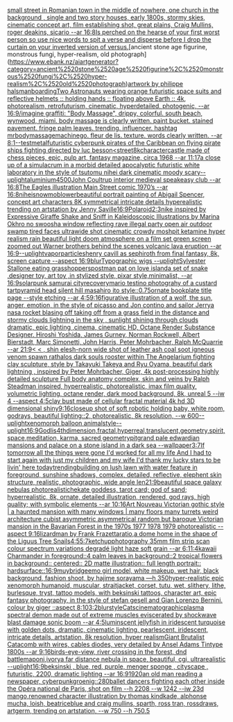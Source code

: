 [small street in Romanian town in the middle of nowhere, one church in the background , single and two story houses, early 1800s, stormy skies, cinematic concept art, film establishing shot, great plains, Craig Mullins, roger deakins, sicario --ar 16:8](https://www.ebank.nz/aiartgenerator?category=small%2520street%2520in%2520Romanian%2520town%2520in%2520the%2520middle%2520of%2520nowhere%2C%2520one%2520church%2520in%2520the%2520background%2520%2C%2520single%2520and%2520two%2520story%2520houses%2C%2520early%25201800s%2C%2520stormy%2520skies%2C%2520cinematic%2520concept%2520art%2C%2520film%2520establishing%2520shot%2C%2520great%2520plains%2C%2520Craig%2520Mullins%2C%2520roger%2520deakins%2C%2520sicario%2520--ar%252016%3A8)[Is perched on the hearse of your first worst person so use nice words to spit a verse and disperse before I drop the curtain on your inverted version of versus.](https://www.ebank.nz/aiartgenerator?category=Is%2520perched%2520on%2520the%2520hearse%2520of%2520your%2520first%2520worst%2520person%2520so%2520use%2520nice%2520words%2520to%2520spit%2520a%2520verse%2520and%2520disperse%2520before%2520I%2520drop%2520the%2520curtain%2520on%2520your%2520inverted%2520version%2520of%2520versus.)[ancient stone age figurine, monstrous fungi, hyper-realism, old photograph](https://www.ebank.nz/aiartgenerator?category=ancient%2520stone%2520age%2520figurine%2C%2520monstrous%2520fungi%2C%2520hyper-realism%2C%2520old%2520photograph)[artwork by philippe halsman](https://www.ebank.nz/aiartgenerator?category=artwork%2520by%2520philippe%2520halsman)[boarding](https://www.ebank.nz/aiartgenerator?category=boarding)[Two Astronauts wearing orange futuristic space suits and reflective helmets :: holding hands :: floating above Earth :: 4k, photorealism, retrofuturism, cinematic, hyperdetailed, photogenic, --ar 16:9](https://www.ebank.nz/aiartgenerator?category=Two%2520Astronauts%2520wearing%2520orange%2520futuristic%2520space%2520suits%2520and%2520reflective%2520helmets%2520%3A%3A%2520holding%2520hands%2520%3A%3A%2520floating%2520above%2520Earth%2520%3A%3A%25204k%2C%2520photorealism%2C%2520retrofuturism%2C%2520cinematic%2C%2520hyperdetailed%2C%2520photogenic%2C%2520--ar%252016%3A9)[/imagine graffiti: "Body Massage", drippy, colorful. south beach, wynwood, miami. body massage is clearly written. paint bucket. stained pavement. fringe palm leaves. trending. influencer. hashtag mrbodymassagemachinego. fleur de lis. texture. words clearly written. --ar 8:1](https://www.ebank.nz/aiartgenerator?category=/imagine%2520graffiti%3A%2520%22Body%2520Massage%22%2C%2520drippy%2C%2520colorful.%2520south%2520beach%2C%2520wynwood%2C%2520miami.%2520body%2520massage%2520is%2520clearly%2520written.%2520paint%2520bucket.%2520stained%2520pavement.%2520fringe%2520palm%2520leaves.%2520trending.%2520influencer.%2520hashtag%2520mrbodymassagemachinego.%2520fleur%2520de%2520lis.%2520texture.%2520words%2520clearly%2520written.%2520--ar%25208%3A1)[--test](https://www.ebank.nz/aiartgenerator?category=--test)[metal](https://www.ebank.nz/aiartgenerator?category=metal)[futuristic cyberpunk pirates of the Caribbean on flying pirate ships fighting directed by luc besson](https://www.ebank.nz/aiartgenerator?category=futuristic%2520cyberpunk%2520pirates%2520of%2520the%2520Caribbean%2520on%2520flying%2520pirate%2520ships%2520fighting%2520directed%2520by%2520luc%2520besson)[<street](https://www.ebank.nz/aiartgenerator?category=%3Cstreet)[8k](https://www.ebank.nz/aiartgenerator?category=8k)[character](https://www.ebank.nz/aiartgenerator?category=character)[castle made of chess pieces, epic, pulp art, fantasy magazine, circa 1968 --ar 11:17](https://www.ebank.nz/aiartgenerator?category=castle%2520made%2520of%2520chess%2520pieces%2C%2520epic%2C%2520pulp%2520art%2C%2520fantasy%2520magazine%2C%2520circa%25201968%2520--ar%252011%3A17)[a close up of a simulacrum in a morbid detailed apocalyptic futuristic white laboratory in the style of tsutomu nihei dark cinematic moody scary](https://www.ebank.nz/aiartgenerator?category=a%2520close%2520up%2520of%2520a%2520simulacrum%2520in%2520a%2520morbid%2520detailed%2520apocalyptic%2520futuristic%2520white%2520laboratory%2520in%2520the%2520style%2520of%2520tsutomu%2520nihei%2520dark%2520cinematic%2520moody%2520scary)[--uplight](https://www.ebank.nz/aiartgenerator?category=--uplight)[aluminium](https://www.ebank.nz/aiartgenerator?category=aluminium)[4500](https://www.ebank.nz/aiartgenerator?category=4500)[John Coultrup interior medieval speakeasy club --ar 16:8](https://www.ebank.nz/aiartgenerator?category=John%2520Coultrup%2520interior%2520medieval%2520speakeasy%2520club%2520--ar%252016%3A8)[The Eagles illustration Main Street comic 1970’s --ar 16:8](https://www.ebank.nz/aiartgenerator?category=The%2520Eagles%2520illustration%2520Main%2520Street%2520comic%25201970%E2%80%99s%2520--ar%252016%3A8)[nihei](https://www.ebank.nz/aiartgenerator?category=nihei)[snowmoblower](https://www.ebank.nz/aiartgenerator?category=snowmoblower)[beautiful portrait painting of Abigail Spencer, concept art characters 8K symmetrical intricate details hyperealistic trending on artstation by Jenny Saville](https://www.ebank.nz/aiartgenerator?category=beautiful%2520portrait%2520painting%2520of%2520Abigail%2520Spencer%2C%2520concept%2520art%2520characters%25208K%2520symmetrical%2520intricate%2520details%2520hyperealistic%2520trending%2520on%2520artstation%2520by%2520Jenny%2520Saville)[16:9](https://www.ebank.nz/aiartgenerator?category=16%3A9)[Polaroid](https://www.ebank.nz/aiartgenerator?category=Polaroid)[2:3](https://www.ebank.nz/aiartgenerator?category=2%3A3)[nike inspired by Expressive Giraffe Shake and Sniff in Kaleidoscopic Illustrations by Marina Okhro no swoosh](https://www.ebank.nz/aiartgenerator?category=nike%2520inspired%2520by%2520Expressive%2520Giraffe%2520Shake%2520and%2520Sniff%2520in%2520Kaleidoscopic%2520Illustrations%2520by%2520Marina%2520Okhro%2520no%2520swoosh)[a window reflecting rave illegal party open air outdoor swamp tired faces ultrawide shot cinematic crowdy moshpit ketamine hyper realism rain beautiful light doom atmosphere on a film set green screen zoomed out Warner brothers behind the scenes volcanic lava eruption --ar 16:9](https://www.ebank.nz/aiartgenerator?category=a%2520window%2520reflecting%2520rave%2520illegal%2520party%2520open%2520air%2520outdoor%2520swamp%2520tired%2520faces%2520ultrawide%2520shot%2520cinematic%2520crowdy%2520moshpit%2520ketamine%2520hyper%2520realism%2520rain%2520beautiful%2520light%2520doom%2520atmosphere%2520on%2520a%2520film%2520set%2520green%2520screen%2520zoomed%2520out%2520Warner%2520brothers%2520behind%2520the%2520scenes%2520volcanic%2520lava%2520eruption%2520--ar%252016%3A9)[--uplight](https://www.ebank.nz/aiartgenerator?category=--uplight)[vapor](https://www.ebank.nz/aiartgenerator?category=vapor)[particles](https://www.ebank.nz/aiartgenerator?category=particles)[henry cavill as sephiroth from final fantasy, 8k, screen capture --aspect 16:9](https://www.ebank.nz/aiartgenerator?category=henry%2520cavill%2520as%2520sephiroth%2520from%2520final%2520fantasy%2C%25208k%2C%2520screen%2520capture%2520--aspect%252016%3A9)[blur](https://www.ebank.nz/aiartgenerator?category=blur)[Typographic wigs --uplight](https://www.ebank.nz/aiartgenerator?category=Typographic%2520wigs%2520--uplight)[Sylvester Stallone eating grasshoppers](https://www.ebank.nz/aiartgenerator?category=Sylvester%2520Stallone%2520eating%2520grasshoppers)[postman pat on love island](https://www.ebank.nz/aiartgenerator?category=postman%2520pat%2520on%2520love%2520island)[a set of snake ,designer toy, art toy ,in stylized style, pixar style,minimalist, --ar 16:9](https://www.ebank.nz/aiartgenerator?category=a%2520set%2520of%2520snake%2520%2Cdesigner%2520toy%2C%2520art%2520toy%2520%2Cin%2520stylized%2520style%2C%2520pixar%2520style%2Cminimalist%2C%2520--ar%252016%3A9)[solarpunk samurai city](https://www.ebank.nz/aiartgenerator?category=solarpunk%2520samurai%2520city)[recovery](https://www.ebank.nz/aiartgenerator?category=recovery)[mario testino photograhy of a custard tart](https://www.ebank.nz/aiartgenerator?category=mario%2520testino%2520photograhy%2520of%2520a%2520custard%2520tart)[pyramid head silent hill masahiro ito style](https://www.ebank.nz/aiartgenerator?category=pyramid%2520head%2520silent%2520hill%2520masahiro%2520ito%2520style)[::0.75](https://www.ebank.nz/aiartgenerator?category=%3A%3A0.75)[ornate bookplate title page --style etching  --ar 4:5](https://www.ebank.nz/aiartgenerator?category=ornate%2520bookplate%2520title%2520page%2520--style%2520etching%2520%2520--ar%25204%3A5)[9:16](https://www.ebank.nz/aiartgenerator?category=9%3A16)[figurative illustration of a wolf, the sun, anger, emotion, in the style of picasso and Jon contino and sailor Jerry](https://www.ebank.nz/aiartgenerator?category=figurative%2520illustration%2520of%2520a%2520wolf%2C%2520the%2520sun%2C%2520anger%2C%2520emotion%2C%2520in%2520the%2520style%2520of%2520picasso%2520and%2520Jon%2520contino%2520and%2520sailor%2520Jerry)[a nasa rocket blasing off taking off from a grass field in the distance and stormy clouds lightning in the sky , sunlight shining through clouds  dramatic, epic lighting ,cinema, cinematic HD, Octane Render Substance Designer. Hiroshi Yoshida, James Gurney, Norman Rockwell, Albert Bierstadt, Marc Simonetti, John Harris, Peter Mohrbacher, Ralph McQuarrie --ar 21:9](https://www.ebank.nz/aiartgenerator?category=a%2520nasa%2520rocket%2520blasing%2520off%2520taking%2520off%2520from%2520a%2520grass%2520field%2520in%2520the%2520distance%2520and%2520stormy%2520clouds%2520lightning%2520in%2520the%2520sky%2520%2C%2520sunlight%2520shining%2520through%2520clouds%2520%2520dramatic%2C%2520epic%2520lighting%2520%2Ccinema%2C%2520cinematic%2520HD%2C%2520Octane%2520Render%2520Substance%2520Designer.%2520Hiroshi%2520Yoshida%2C%2520James%2520Gurney%2C%2520Norman%2520Rockwell%2C%2520Albert%2520Bierstadt%2C%2520Marc%2520Simonetti%2C%2520John%2520Harris%2C%2520Peter%2520Mohrbacher%2C%2520Ralph%2520McQuarrie%2520--ar%252021%3A9)[< < , shin elesh-norn wide shot of leather ash coal soot igneous venom spawn rathalos dark souls rooster within The Angelarium fighting clay sculpture, style by Takayuki Takeya and Ryu Oyama, beautiful dark lightning , inspired by Peter Mohrbacher, Giger, 4k post-processing highly detailed sculpture Full body anatomy complex, skin and veins by Ralph Steadman inspired, hyperrealistic, photorealistic, imax film quality, volumetric lighting, octane render, dark mood background, 8k, unreal 5 --iw 4 --aspect 4:5](https://www.ebank.nz/aiartgenerator?category=%3C%2520%3C%2520%2C%2520shin%2520elesh-norn%2520wide%2520shot%2520of%2520leather%2520ash%2520coal%2520soot%2520igneous%2520venom%2520spawn%2520rathalos%2520dark%2520souls%2520rooster%2520within%2520The%2520Angelarium%2520fighting%2520clay%2520sculpture%2C%2520style%2520by%2520Takayuki%2520Takeya%2520and%2520Ryu%2520Oyama%2C%2520beautiful%2520dark%2520lightning%2520%2C%2520inspired%2520by%2520Peter%2520Mohrbacher%2C%2520Giger%2C%25204k%2520post-processing%2520highly%2520detailed%2520sculpture%2520Full%2520body%2520anatomy%2520complex%2C%2520skin%2520and%2520veins%2520by%2520Ralph%2520Steadman%2520inspired%2C%2520hyperrealistic%2C%2520photorealistic%2C%2520imax%2520film%2520quality%2C%2520volumetric%2520lighting%2C%2520octane%2520render%2C%2520dark%2520mood%2520background%2C%25208k%2C%2520unreal%25205%2520--iw%25204%2520--aspect%25204%3A5)[clay bust made of cellular fractal material 4k hd 3D dimensional shiny](https://www.ebank.nz/aiartgenerator?category=clay%2520bust%2520made%2520of%2520cellular%2520fractal%2520material%25204k%2520hd%25203D%2520dimensional%2520shiny)[9:16](https://www.ebank.nz/aiartgenerator?category=9%3A16)[closeup shot of soft robotic holding baby, white room, godrays, beautiful lighting::2, photorealistic, 8k resolution, --w 600](https://www.ebank.nz/aiartgenerator?category=closeup%2520shot%2520of%2520soft%2520robotic%2520holding%2520baby%2C%2520white%2520room%2C%2520godrays%2C%2520beautiful%2520lighting%3A%3A2%2C%2520photorealistic%2C%25208k%2520resolution%2C%2520--w%2520600)[--uplight](https://www.ebank.nz/aiartgenerator?category=--uplight)[xenomorph balloon animal](https://www.ebank.nz/aiartgenerator?category=xenomorph%2520balloon%2520animal)[style](https://www.ebank.nz/aiartgenerator?category=style)[--uplight](https://www.ebank.nz/aiartgenerator?category=--uplight)[16:9](https://www.ebank.nz/aiartgenerator?category=16%3A9)[Godlis](https://www.ebank.nz/aiartgenerator?category=Godlis)[4thdimension,fractal,hyperreal,translucent,geometry,spirit,space,meditation, karma, sacred geometry](https://www.ebank.nz/aiartgenerator?category=4thdimension%2Cfractal%2Chyperreal%2Ctranslucent%2Cgeometry%2Cspirit%2Cspace%2Cmeditation%2C%2520karma%2C%2520sacred%2520geometry)[pit](https://www.ebank.nz/aiartgenerator?category=pit)[grand pale edwardian mansions and palace on a stone island in a dark sea --wallpaper](https://www.ebank.nz/aiartgenerator?category=grand%2520pale%2520edwardian%2520mansions%2520and%2520palace%2520on%2520a%2520stone%2520island%2520in%2520a%2520dark%2520sea%2520--wallpaper)[3:7](https://www.ebank.nz/aiartgenerator?category=3%3A7)[If tomorrow all the things were gone I'd worked for all my life And I had to start again with just my children and my wife I'd thank my lucky stars to be livin' here today](https://www.ebank.nz/aiartgenerator?category=If%2520tomorrow%2520all%2520the%2520things%2520were%2520gone%2520I%27d%2520worked%2520for%2520all%2520my%2520life%2520And%2520I%2520had%2520to%2520start%2520again%2520with%2520just%2520my%2520children%2520and%2520my%2520wife%2520I%27d%2520thank%2520my%2520lucky%2520stars%2520to%2520be%2520livin%27%2520here%2520today)[trending](https://www.ebank.nz/aiartgenerator?category=trending)[building  on lush lawn with water feature in foreground, sunshine shadows, complex, detailed, reflective, elephent skin structure, realistic, photographic, wide angle len](https://www.ebank.nz/aiartgenerator?category=building%2520%2520on%2520lush%2520lawn%2520with%2520water%2520feature%2520in%2520foreground%2C%2520sunshine%2520shadows%2C%2520complex%2C%2520detailed%2C%2520reflective%2C%2520elephent%2520skin%2520structure%2C%2520realistic%2C%2520photographic%2C%2520wide%2520angle%2520len)[21:9](https://www.ebank.nz/aiartgenerator?category=21%3A9)[beautiful space galaxy nebulas photorealistic](https://www.ebank.nz/aiartgenerator?category=beautiful%2520space%2520galaxy%2520nebulas%2520photorealistic)[hekate goddess, tarot card; god of sand; hyperrealistic, 8k, ornate, detailed illustration, rendered, god rays, high quality; with symbolic elements --ar 10:16](https://www.ebank.nz/aiartgenerator?category=hekate%2520goddess%2C%2520tarot%2520card%3B%2520god%2520of%2520sand%3B%2520hyperrealistic%2C%25208k%2C%2520ornate%2C%2520detailed%2520illustration%2C%2520rendered%2C%2520god%2520rays%2C%2520high%2520quality%3B%2520with%2520symbolic%2520elements%2520--ar%252010%3A16)[Art Nouveau Victorian gothic style | a haunted mansion  with many windows | many floors many turrets weird architecture cubist asymmetric asymmetrical random but baroque Victorian mansion in the Bavarian Forest  in the 1970s 1977 1978 1979 photorealistic --aspect 9:16](https://www.ebank.nz/aiartgenerator?category=Art%2520Nouveau%2520Victorian%2520gothic%2520style%2520%7C%2520a%2520haunted%2520mansion%2520%2520with%2520many%2520windows%2520%7C%2520many%2520floors%2520many%2520turrets%2520weird%2520architecture%2520cubist%2520asymmetric%2520asymmetrical%2520random%2520but%2520baroque%2520Victorian%2520mansion%2520in%2520the%2520Bavarian%2520Forest%2520%2520in%2520the%25201970s%25201977%25201978%25201979%2520photorealistic%2520--aspect%25209%3A16)[lizardman by Frank Frazetta](https://www.ebank.nz/aiartgenerator?category=lizardman%2520by%2520Frank%2520Frazetta)[ratio,](https://www.ebank.nz/aiartgenerator?category=ratio%2C)[a dome home in the shape of the Liguus Tree Snails](https://www.ebank.nz/aiartgenerator?category=a%2520dome%2520home%2520in%2520the%2520shape%2520of%2520the%2520Liguus%2520Tree%2520Snails)[4:5](https://www.ebank.nz/aiartgenerator?category=4%3A5)[5:7](https://www.ebank.nz/aiartgenerator?category=5%3A7)[ketchup](https://www.ebank.nz/aiartgenerator?category=ketchup)[photography 35mm film strip scan colour spectrum variations degradé light haze soft grain --ar 6:1](https://www.ebank.nz/aiartgenerator?category=photography%252035mm%2520film%2520strip%2520scan%2520colour%2520spectrum%2520variations%2520degrad%C3%A9%2520light%2520haze%2520soft%2520grain%2520--ar%25206%3A1)[1:4](https://www.ebank.nz/aiartgenerator?category=1%3A4)[kawaii Charmander in foreground::4 palm leaves in background::2  tropical flowers in background:: centered:: 2D matte illustration:: full length portrait:: hardsurface::](https://www.ebank.nz/aiartgenerator?category=kawaii%2520Charmander%2520in%2520foreground%3A%3A4%2520palm%2520leaves%2520in%2520background%3A%3A2%2520%2520tropical%2520flowers%2520in%2520background%3A%3A%2520centered%3A%3A%25202D%2520matte%2520illustration%3A%3A%2520full%2520length%2520portrait%3A%3A%2520hardsurface%3A%3A)[16:9](https://www.ebank.nz/aiartgenerator?category=16%3A9)[muybridge](https://www.ebank.nz/aiartgenerator?category=muybridge)[emo girl model, white makeup, wet hair, black background, fashion shoot, by hajime sorayama —h 350](https://www.ebank.nz/aiartgenerator?category=emo%2520girl%2520model%2C%2520white%2520makeup%2C%2520wet%2520hair%2C%2520black%2520background%2C%2520fashion%2520shoot%2C%2520by%2520hajime%2520sorayama%2520%E2%80%94h%2520350)[hyper-realistic epic xenomorph humanoid, muscular, straitjacket, corset, tutu, wet, slithery, lithe, burlesque, tryst, tattoo models, with beksinski tattoos, character art, epic fantasy photography, in the style of stefan gesell and Gian Lorenzo Bernini.  colour by giger ::aspect 8:10](https://www.ebank.nz/aiartgenerator?category=hyper-realistic%2520epic%2520xenomorph%2520humanoid%2C%2520muscular%2C%2520straitjacket%2C%2520corset%2C%2520tutu%2C%2520wet%2C%2520slithery%2C%2520lithe%2C%2520burlesque%2C%2520tryst%2C%2520tattoo%2520models%2C%2520with%2520beksinski%2520tattoos%2C%2520character%2520art%2C%2520epic%2520fantasy%2520photography%2C%2520in%2520the%2520style%2520of%2520stefan%2520gesell%2520and%2520Gian%2520Lorenzo%2520Bernini.%2520%2520colour%2520by%2520giger%2520%3A%3Aaspect%25208%3A10)[3:2](https://www.ebank.nz/aiartgenerator?category=3%3A2)[blur](https://www.ebank.nz/aiartgenerator?category=blur)[style](https://www.ebank.nz/aiartgenerator?category=style)[Cats](https://www.ebank.nz/aiartgenerator?category=Cats)[cinematographic](https://www.ebank.nz/aiartgenerator?category=cinematographic)[plasma spectral demon made out of extreme muscles eviscerated by shockwave blast damage sonic boom --ar 4:5](https://www.ebank.nz/aiartgenerator?category=plasma%2520spectral%2520demon%2520made%2520out%2520of%2520extreme%2520muscles%2520eviscerated%2520by%2520shockwave%2520blast%2520damage%2520sonic%2520boom%2520--ar%25204%3A5)[luminscent jellyfish in iridescent turquoise with golden dots, dramatic, cinematic lighting, pearlescent, iridescent, intricate details,  artstation, 8k resolution, hyper realism](https://www.ebank.nz/aiartgenerator?category=luminscent%2520jellyfish%2520in%2520iridescent%2520turquoise%2520with%2520golden%2520dots%2C%2520dramatic%2C%2520cinematic%2520lighting%2C%2520pearlescent%2C%2520iridescent%2C%2520intricate%2520details%2C%2520%2520artstation%2C%25208k%2520resolution%2C%2520hyper%2520realism)[Giant Brutalist Catacomb with wires, cables diodes, very detailed by Ansel Adams Tintype 1800s --ar  9:16](https://www.ebank.nz/aiartgenerator?category=Giant%2520Brutalist%2520Catacomb%2520with%2520wires%2C%2520cables%2520diodes%2C%2520very%2520detailed%2520by%2520Ansel%2520Adams%2520Tintype%25201800s%2520--ar%2520%25209%3A16)[birds-eye-view, river crossing in the forest, dnd battlemap](https://www.ebank.nz/aiartgenerator?category=birds-eye-view%2C%2520river%2520crossing%2520in%2520the%2520forest%2C%2520dnd%2520battlemap)[oni,ivory](https://www.ebank.nz/aiartgenerator?category=oni%2Civory)[a far distance nebula in space, beautiful, cgi, ultrarealistic --uplight](https://www.ebank.nz/aiartgenerator?category=a%2520far%2520distance%2520nebula%2520in%2520space%2C%2520beautiful%2C%2520cgi%2C%2520ultrarealistic%2520--uplight)[16:9](https://www.ebank.nz/aiartgenerator?category=16%3A9)[beksinski , blue, red, purple, menger sponge , cityscape , futuristic, 2200, dramatic lighting --ar 16:9](https://www.ebank.nz/aiartgenerator?category=beksinski%2520%2C%2520blue%2C%2520red%2C%2520purple%2C%2520menger%2520sponge%2520%2C%2520cityscape%2520%2C%2520futuristic%2C%25202200%2C%2520dramatic%2520lighting%2520--ar%252016%3A9)[1920](https://www.ebank.nz/aiartgenerator?category=1920)[an old man reading a newspaper, cyberpunk](https://www.ebank.nz/aiartgenerator?category=an%2520old%2520man%2520reading%2520a%2520newspaper%2C%2520cyberpunk)[groenig::2](https://www.ebank.nz/aiartgenerator?category=groenig%3A%3A2)[80](https://www.ebank.nz/aiartgenerator?category=80)[ballet dancers fighting each other inside the Opéra national de Paris, shot on film --h 2208 --w 1242 --iw 2](https://www.ebank.nz/aiartgenerator?category=ballet%2520dancers%2520fighting%2520each%2520other%2520inside%2520the%2520Op%C3%A9ra%2520national%2520de%2520Paris%2C%2520shot%2520on%2520film%2520--h%25202208%2520--w%25201242%2520--iw%25202)[3d mango,renowned character illustration by thomas kindkade, alphonse mucha, loish, beatriceblue and craig mullins, sparth, ross tran, rossdraws, artgerm, trending on artstation, --w 750 --h 750](https://www.ebank.nz/aiartgenerator?category=3d%2520mango%2Crenowned%2520character%2520illustration%2520by%2520thomas%2520kindkade%2C%2520alphonse%2520mucha%2C%2520loish%2C%2520beatriceblue%2520and%2520craig%2520mullins%2C%2520sparth%2C%2520ross%2520tran%2C%2520rossdraws%2C%2520artgerm%2C%2520trending%2520on%2520artstation%2C%2520--w%2520750%2520--h%2520750)[.5](https://www.ebank.nz/aiartgenerator?category=.5)